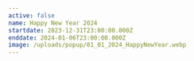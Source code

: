 ```yaml
---
active: false
name: Happy New Year 2024
startdate: 2023-12-31T23:00:00.000Z
enddate: 2024-01-06T23:00:00.000Z
image: /uploads/popup/01_01_2024_HappyNewYear.webp
---
```


